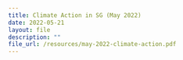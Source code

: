 ```yaml
---
title: Climate Action in SG (May 2022)
date: 2022-05-21
layout: file
description: ""
file_url: /resources/may-2022-climate-action.pdf
---
```

